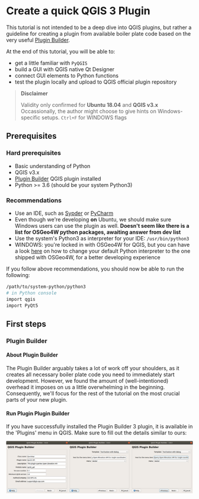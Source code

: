 # Create a quick QGIS 3 Plugin

This tutorial is not intended to be a deep dive into QGIS plugins, but rather a guideline for creating a plugin from available boiler plate code based on the very useful [Plugin Builder](http://g-sherman.github.io/Qgis-Plugin-Builder/).

At the end of this tutorial, you will be able to:

- get a little familiar with `PyQGIS`
- build a GUI with QGIS native Qt Designer
- connect GUI elements to Python functions
- test the plugin locally and upload to QGIS official plugin repository

> **Disclaimer**
>
> Validity only confirmed for **Ubuntu 18.04** and **QGIS v3.x**
> Occassionally, the author might choose to give hints on Windows-specific setups. `Ctrl+F` for WINDOWS flags

## Prerequisites

### Hard prerequisites

- Basic understanding of Python
- QGIS v3.x
- [Plugin Builder](https://plugins.qgis.org/plugins/pluginbuilder3/) QGIS plugin installed
- Python >= 3.6 (should be your system Python3)

### Recommendations

- Use an IDE, such as [Sypder](https://www.spyder-ide.org) or [PyCharm](https://www.jetbrains.com/pycharm/)
- Even though we're developing **on** Ubuntu, we should make sure Windows users can use the plugin as well. **Doesn't seem like there is a list for OSGeo4W python packages, awaiting answer from dev list**
- Use the system's Python3 as interpreter for your IDE: `/usr/bin/python3`
- WINDOWS: you're locked in with OSGeo4W for QGIS, but you can have a look [here](https://trac.osgeo.org/osgeo4w/wiki/ExternalPythonPackages#UsestandardWindowsinstallers) on how to change your default Python interpreter to the one shipped with OSGeo4W, for a better developing experience

If you follow above recommendations, you should now be able to run the following:

```bash
/path/to/system-python/python3
# in Python console
import qgis
import PyQt5
```

## First steps

### Plugin Builder

#### About Plugin Builder

The Plugin Builder arguably takes a lot of work off your shoulders, as it creates all necessary boiler plate code you need to immediately start development. However, we found the amount of (well-intentioned) overhead it imposes on us a little overwhelming in the beginning. Consequently, we'll focus for the rest of the tutorial on the most crucial parts of your new plugin.

#### Run Plugin Plugin Builder

If you have successfully installed the Plugin Builder 3 plugin, it is available in the 'Plugins' menu in QGIS. Make sure to fill out the details similar to ours:

![Plugin Reloader settings](static/img/quick_api_img11.png)

